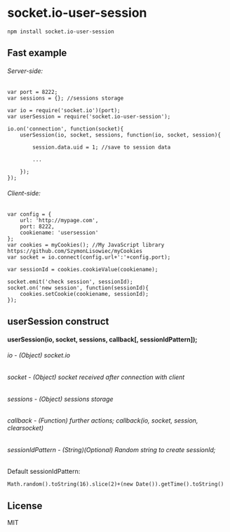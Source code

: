# socket.io-user-session
```
npm install socket.io-user-session
```
## Fast example
###### Server-side:
```
var port = 8222;
var sessions = {}; //sessions storage

var io = require('socket.io')(port);
var userSession = require('socket.io-user-session');

io.on('connection', function(socket){
    userSession(io, socket, sessions, function(io, socket, session){
        
        session.data.uid = 1; //save to session data
        
        ...
        
    });
});
```
###### Client-side:
```
var config = {
    url: 'http://mypage.com',
    port: 8222,
    cookiename: 'usersession'
};
var cookies = myCookies(); //My JavaScript library https://github.com/SzymonLisowiec/myCookies
var socket = io.connect(config.url+':'+config.port);

var sessionId = cookies.cookieValue(cookiename);

socket.emit('check session', sessionId);
socket.on('new session', function(sessionId){
	cookies.setCookie(cookiename, sessionId);
});
```

## userSession construct
#### userSession(io, socket, sessions, callback[, sessionIdPattern]);
###### io - (Object) socket.io
###### socket - (Object) socket received after connection with client
###### sessions - (Object) sessions storage
###### callback - (Function) further actions; callback(io, socket, session, clearsocket)
###### sessionIdPattern - (String)(Optional) Random string to create sessionId;
Default sessionIdPattern:
```
Math.random().toString(16).slice(2)+(new Date()).getTime().toString()
```

## License
MIT
